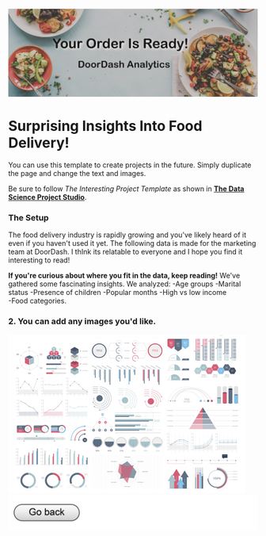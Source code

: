 #### <img src="images/TitleImage_Doordash_Trimmed.jpg?raw=true"/>

# Surprising Insights Into Food Delivery!
You can use this template to create projects in the future. Simply duplicate the page and change the text and images. 

Be sure to follow *The Interesting Project Template* as shown in [**The Data Science Project Studio**](https://www.datacareerjumpstart.com/products/the-data-science-project-studio/categories/2150357707/posts/2158441592). 

### The Setup

The food delivery industry is rapidly growing and you've likely heard of it even if you haven't used it yet. The following data is made for the marketing team at DoorDash. I thInk its relatable to everyone and I hope you find it interesting to read!

**If you're curious about where you fit in the data, keep reading!** We've gathered some fascinating insights. We analyzed: 
-Age groups 
-Marital status 
-Presence of children 
-Popular months 
-High vs low income  
-Food categories. 

### 2. You can add any images you'd like. 

<img src="images/dummy_thumbnail.jpg?raw=true"/>


<img src="images/Button.jpg?raw=true"/>

